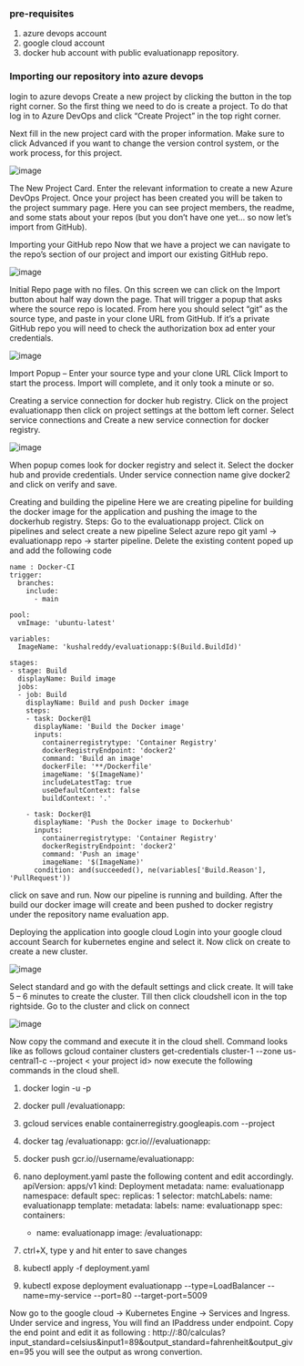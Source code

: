 ### pre-requisites
1. azure devops account
2. google cloud account
3. docker hub account with public evaluationapp repository.

### Importing our repository into azure devops
login to azure devops
Create a new project by clicking the button in the top right corner.
So the first thing we need to do is create a project. To do that log in to Azure DevOps and click “Create Project” in the top right corner.

Next fill in the new project card with the proper information. Make sure to click Advanced if you want to change the version control system, or the work process, for this project.
 
![image](https://user-images.githubusercontent.com/68682617/110418948-5d285d00-80be-11eb-8177-0177bed225c6.png)





The New Project Card. Enter the relevant information to create a new Azure DevOps Project.
Once your project has been created you will be taken to the project summary page. Here you can see project members, the readme, and some stats about your repos (but you don’t have one yet… so now let’s import from GitHub).

Importing your GitHub repo
Now that we have a project we can navigate to the repo’s section of our project and import our existing GitHub repo.

![image](https://user-images.githubusercontent.com/68682617/110419014-8943de00-80be-11eb-8acd-eb23b3d1299d.png)


Initial Repo page with no files.
On this screen we can click on the Import button about half way down the page. That will trigger a popup that asks where the source repo is located. From here you should select “git” as the source type, and paste in your clone URL from GitHub. If it’s a private GitHub repo you will need to check the authorization box ad enter your credentials.

 ![image](https://user-images.githubusercontent.com/68682617/110419049-93fe7300-80be-11eb-95d2-6ae97c2b98cd.png)

Import Popup – Enter your source type and your clone URL
Click Import to start the process. 
Import will complete, and it only took a minute or so.

Creating a service connection for docker hub registry.
Click on the project evaluationapp then click on project settings at the bottom left corner.
Select service connections and Create a new service connection for docker registry. 

 ![image](https://user-images.githubusercontent.com/68682617/110419076-9cef4480-80be-11eb-886c-f1e4fd3b6844.png)


When popup comes look for docker registry and select it.
Select the docker hub and provide credentials.
Under service connection name give docker2 and click on verify and save.

Creating and building the pipeline
Here we are creating pipeline for building the docker image for the application and pushing the image to the dockerhub registry.
Steps:
Go to the evaluationapp project.
Click on pipelines and select create a new pipeline
Select azure repo git yaml -> evaluationapp repo -> starter pipeline.
Delete the existing content poped up and add the following code
```
name : Docker-CI
trigger:
  branches:
    include:
      - main
 
pool:
  vmImage: 'ubuntu-latest'
 
variables:
  ImageName: 'kushalreddy/evaluationapp:$(Build.BuildId)'
 
stages:
- stage: Build
  displayName: Build image
  jobs:  
  - job: Build
    displayName: Build and push Docker image
    steps:
    - task: Docker@1
      displayName: 'Build the Docker image'
      inputs:
        containerregistrytype: 'Container Registry'
        dockerRegistryEndpoint: 'docker2'
        command: 'Build an image'
        dockerFile: '**/Dockerfile'
        imageName: '$(ImageName)'
        includeLatestTag: true
        useDefaultContext: false
        buildContext: '.'
     
    - task: Docker@1
      displayName: 'Push the Docker image to Dockerhub'
      inputs:
        containerregistrytype: 'Container Registry'
        dockerRegistryEndpoint: 'docker2'
        command: 'Push an image'
        imageName: '$(ImageName)'
      condition: and(succeeded(), ne(variables['Build.Reason'], 'PullRequest'))
 ```

click on save and run.
Now our pipeline is running and building.
After the build our docker image will create and been pushed to docker registry under the repository name evaluation app.

Deploying the application into google cloud
Login into your google cloud account
Search for kubernetes engine and select it.
Now click on create to create a new cluster.

 ![image](https://user-images.githubusercontent.com/68682617/110419111-ac6e8d80-80be-11eb-8dfe-03d84b7584ef.png)


Select standard and go with the default settings and click create.
It will take 5 – 6 minutes to create the cluster.
Till then click cloudshell icon in the top rightside.
Go to the cluster and click on  connect

 ![image](https://user-images.githubusercontent.com/68682617/110419124-b42e3200-80be-11eb-86d7-a63bef99244d.png)


Now copy the command and execute it in the cloud shell.
Command looks like as follows
gcloud container clusters get-credentials cluster-1 --zone us-central1-c --project < your project id>
now execute the following commands in the cloud shell.
1.	docker login -u <username> -p <password>
2.	docker pull <username>/evaluationapp:<recent tag>
3.	gcloud services enable containerregistry.googleapis.com --project <projectId>
4.	docker tag <username>/evaluationapp:<recent tag> gcr.io/<ProjectId>/<username>/evaluationapp:<recent tag>
5.	docker push gcr.io/<ProjectID>/username/evaluationapp:<tag>
6.	nano deployment.yaml
paste the following content and edit accordingly.
apiVersion: apps/v1
kind: Deployment
metadata:
  name: evaluationapp
  namespace: default
spec:
  replicas: 1
  selector:
    matchLabels:
      name: evaluationapp
  template:
    metadata:
      labels:
        name: evaluationapp
    spec:
      containers:
      - name: evaluationapp
        image: <username>/evaluationapp:<tag>

7.	ctrl+X, type y and hit enter to save changes
8.	kubectl apply -f deployment.yaml
9.	kubectl expose deployment evaluationapp --type=LoadBalancer --name=my-service --port=80 --target-port=5009

Now go to the google cloud -> Kubernetes Engine -> Services and Ingress.
Under service and ingress, You will find an IPaddress under endpoint.
Copy the end point and edit it as following :
 http://<IPaddress>:80/calculas?input_standard=celsius&input1=89&output_standard=fahrenheit&output_given=95
you will see the output as wrong convertion.

